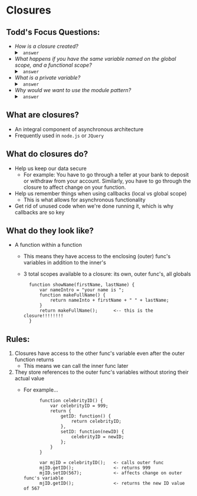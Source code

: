 # Closures

## Todd's Focus Questions:
- *How is a closure created?*
    <details>
    <summary> <code> answer </code> </summary>
    </details>
- *What happens if you have the same variable named on the global scope, and a functional scope?*
    <details>
    <summary> <code> answer </code> </summary>
    </details>
- *What is a private variable?*
    <details>
    <summary> <code> answer </code> </summary>
    </details>
- *Why would we want to use the module pattern?*
    <details>
    <summary> <code> answer </code> </summary>
    </details>

## What are closures?
- An integral component of asynchronous architecture 
- Frequently used in `node.js` or `JQuery`

## What do closures do?
- Help us keep our data secure
    + For example: You have to go through a teller at your bank to deposit or withdraw from your account. Similarly, you have to go through the closure to affect change on your function. 
- Help us remember things when using callbacks (local vs global scope)
    + This is what allows for asynchronous functionality 
- Get rid of unused code when we're done running it, which is why callbacks are so key

## What do they look like?
- A function within a function
    + This means they have access to the enclosing (outer) func's variables in addition to the inner's
    + 3 total scopes available to a closure: its own, outer func's, all globals

            function showName(firstName, lastName) {
                var nameIntro = "your name is ";
                function makeFullName() {
                    return nameInto + firstName + " " + lastName;
                }
                return makeFullName();      <-- this is the closure!!!!!!!! 
            }

## Rules:
1. Closures have access to the other func's variable even after the outer function returns
    - This means we can call the inner func later
2. They store references to the outer func's variables without storing their actual value 
    - For example...

                function celebrityID() {
                    var celebrityID = 999;
                    return {
                        getID: function() {
                            return celebrityID;
                        },
                        setID: function(newID) {
                            celebrityID = newID;
                        };
                    }
                }

                var mjID = celebrityID();   <- calls outer func
                mjID.getID();               <- returns 999
                mjID.setID(567);            <- affects change on outer func's variable
                mjID.getID();               <- returns the new ID value of 567